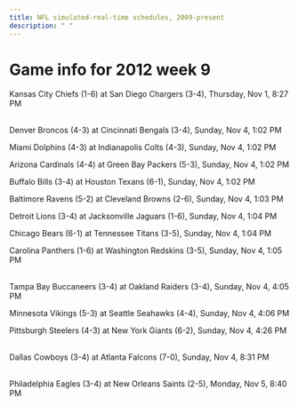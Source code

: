 ```yaml
---
title: NFL simulated-real-time schedules, 2009-present
description: " "
---
```


# Game info for 2012 week 9

Kansas City Chiefs (1-6) at San Diego Chargers (3-4), Thursday, Nov 1, 8:27 PM

<br/>Denver Broncos (4-3) at Cincinnati Bengals (3-4), Sunday, Nov 4, 1:02 PM

Miami Dolphins (4-3) at Indianapolis Colts (4-3), Sunday, Nov 4, 1:02 PM

Arizona Cardinals (4-4) at Green Bay Packers (5-3), Sunday, Nov 4, 1:02 PM

Buffalo Bills (3-4) at Houston Texans (6-1), Sunday, Nov 4, 1:02 PM

Baltimore Ravens (5-2) at Cleveland Browns (2-6), Sunday, Nov 4, 1:03 PM

Detroit Lions (3-4) at Jacksonville Jaguars (1-6), Sunday, Nov 4, 1:04 PM

Chicago Bears (6-1) at Tennessee Titans (3-5), Sunday, Nov 4, 1:04 PM

Carolina Panthers (1-6) at Washington Redskins (3-5), Sunday, Nov 4, 1:05 PM

<br/>Tampa Bay Buccaneers (3-4) at Oakland Raiders (3-4), Sunday, Nov 4, 4:05 PM

Minnesota Vikings (5-3) at Seattle Seahawks (4-4), Sunday, Nov 4, 4:06 PM

Pittsburgh Steelers (4-3) at New York Giants (6-2), Sunday, Nov 4, 4:26 PM

<br/>Dallas Cowboys (3-4) at Atlanta Falcons (7-0), Sunday, Nov 4, 8:31 PM

<br/>Philadelphia Eagles (3-4) at New Orleans Saints (2-5), Monday, Nov 5, 8:40 PM

